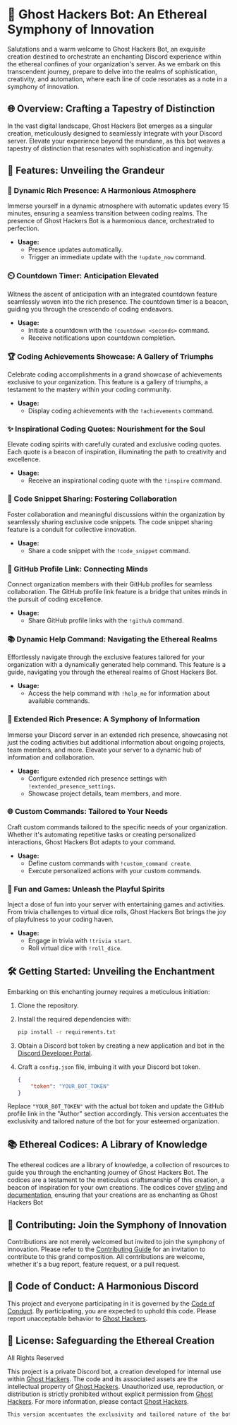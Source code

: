# 👻 Ghost Hackers Bot: An Ethereal Symphony of Innovation

Salutations and a warm welcome to Ghost Hackers Bot, an exquisite creation destined to orchestrate an enchanting Discord experience within the ethereal confines of your organization's server. As we embark on this transcendent journey, prepare to delve into the realms of sophistication, creativity, and automation, where each line of code resonates as a note in a symphony of innovation.

## 🌐 Overview: Crafting a Tapestry of Distinction

In the vast digital landscape, Ghost Hackers Bot emerges as a singular creation, meticulously designed to seamlessly integrate with your Discord server. Elevate your experience beyond the mundane, as this bot weaves a tapestry of distinction that resonates with sophistication and ingenuity.

## 🚀 Features: Unveiling the Grandeur

### 🌈 Dynamic Rich Presence: A Harmonious Atmosphere

Immerse yourself in a dynamic atmosphere with automatic updates every 15 minutes, ensuring a seamless transition between coding realms. The presence of Ghost Hackers Bot is a harmonious dance, orchestrated to perfection.

- **Usage:**
  - Presence updates automatically.
  - Trigger an immediate update with the `!update_now` command.

### ⏲️ Countdown Timer: Anticipation Elevated

Witness the ascent of anticipation with an integrated countdown feature seamlessly woven into the rich presence. The countdown timer is a beacon, guiding you through the crescendo of coding endeavors.

- **Usage:**
  - Initiate a countdown with the `!countdown <seconds>` command.
  - Receive notifications upon countdown completion.

### 🏆 Coding Achievements Showcase: A Gallery of Triumphs

Celebrate coding accomplishments in a grand showcase of achievements exclusive to your organization. This feature is a gallery of triumphs, a testament to the mastery within your coding community.

- **Usage:**
  - Display coding achievements with the `!achievements` command.

### ✨ Inspirational Coding Quotes: Nourishment for the Soul

Elevate coding spirits with carefully curated and exclusive coding quotes. Each quote is a beacon of inspiration, illuminating the path to creativity and excellence.

- **Usage:**
  - Receive an inspirational coding quote with the `!inspire` command.

### 💬 Code Snippet Sharing: Fostering Collaboration

Foster collaboration and meaningful discussions within the organization by seamlessly sharing exclusive code snippets. The code snippet sharing feature is a conduit for collective innovation.

- **Usage:**
  - Share a code snippet with the `!code_snippet` command.

### 🔗 GitHub Profile Link: Connecting Minds

Connect organization members with their GitHub profiles for seamless collaboration. The GitHub profile link feature is a bridge that unites minds in the pursuit of coding excellence.

- **Usage:**
  - Share GitHub profile links with the `!github` command.

### 📚 Dynamic Help Command: Navigating the Ethereal Realms

Effortlessly navigate through the exclusive features tailored for your organization with a dynamically generated help command. This feature is a guide, navigating you through the ethereal realms of Ghost Hackers Bot.

- **Usage:**
  - Access the help command with `!help_me` for information about available commands.

### 🚀 Extended Rich Presence: A Symphony of Information

Immerse your Discord server in an extended rich presence, showcasing not just the coding activities but additional information about ongoing projects, team members, and more. Elevate your server to a dynamic hub of information and collaboration.

- **Usage:**
  - Configure extended rich presence settings with `!extended_presence_settings`.
  - Showcase project details, team members, and more.

### 🌐 Custom Commands: Tailored to Your Needs

Craft custom commands tailored to the specific needs of your organization. Whether it's automating repetitive tasks or creating personalized interactions, Ghost Hackers Bot adapts to your command.

- **Usage:**
  - Define custom commands with `!custom_command create`.
  - Execute personalized actions with your custom commands.

### 🎲 Fun and Games: Unleash the Playful Spirits

Inject a dose of fun into your server with entertaining games and activities. From trivia challenges to virtual dice rolls, Ghost Hackers Bot brings the joy of playfulness to your coding haven.

- **Usage:**
  - Engage in trivia with `!trivia start`.
  - Roll virtual dice with `!roll_dice`.

## 🛠️ Getting Started: Unveiling the Enchantment

Embarking on this enchanting journey requires a meticulous initiation:

1. Clone the repository.
2. Install the required dependencies with:

    ```bash
    pip install -r requirements.txt
    ```

3. Obtain a Discord bot token by creating a new application and bot in the [Discord Developer Portal](https://discord.com/developers/applications).

4. Craft a `config.json` file, imbuing it with your Discord bot token.

    ```json
    {
        "token": "YOUR_BOT_TOKEN"
    }
    ```

Replace `"YOUR_BOT_TOKEN"` with the actual bot token and update the GitHub profile link in the "Author" section accordingly. This version accentuates the exclusivity and tailored nature of the bot for your esteemed organization.

## 📚 Ethereal Codices: A Library of Knowledge

The ethereal codices are a library of knowledge, a collection of resources to guide you through the enchanting journey of Ghost Hackers Bot. The codices are a testament to the meticulous craftsmanship of this creation, a beacon of inspiration for your own creations. The codices cover [styling](docs\guides\ethereal-style-codex.md) and [documentation](docs\guides\ethereal-documentation-codex.md), ensuring that your creations are as enchanting as Ghost Hackers Bot

## 🤝 Contributing: Join the Symphony of Innovation

Contributions are not merely welcomed but invited to join the symphony of innovation. Please refer to the [Contributing Guide](CONTRIBUTING.md) for an invitation to contribute to this grand composition. All contributions are welcome, whether it's a bug report, feature request, or a pull request.

## 📝 Code of Conduct: A Harmonious Discord

This project and everyone participating in it is governed by the [Code of Conduct](CODE_OF_CONDUCT.md). By participating, you are expected to uphold this code. Please report unacceptable behavior to [Ghost Hackers](mailto:ghost-hackers@outlook.com).

## 📜 License: Safeguarding the Ethereal Creation

All Rights Reserved

This project is a private Discord bot, a creation developed for internal use within [Ghost Hackers](https://github.com/Ghost-Hackers). The code and its associated assets are the intellectual property of [Ghost Hackers](https://github.com/Ghost-Hackers). Unauthorized use, reproduction, or distribution is strictly prohibited without explicit permission from [Ghost Hackers](https://github.com/Ghost-Hackers). For more information, please contact [Ghost Hackers](mailto:ghost-hackers@outlook.com).

```markdown
This version accentuates the exclusivity and tailored nature of the bot for our esteemed organization.
```

